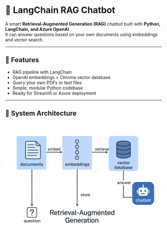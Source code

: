 # 🤖 LangChain RAG Chatbot

A smart **Retrieval-Augmented Generation (RAG)** chatbot built with **Python, LangChain, and Azure OpenAI**.  
It can answer questions based on your own documents using embeddings and vector search.

---

## 🚀 Features
- RAG pipeline with LangChain  
- OpenAI embeddings + Chroma vector database  
- Query your own PDFs or text files  
- Simple, modular Python codebase  
- Ready for Streamlit or Azure deployment  

---
## 🧩 System Architecture

![RAG Chatbot Flowchart](assets/rag_flowchart.png)
